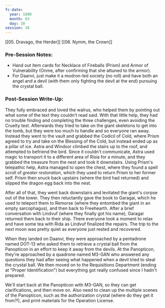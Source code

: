 ```yaml
---
fc-date:
  year: 1000
  month: 03
  day: 30
session: 38
---
```

[[05. Dravago, the Herder]] [[06. Nymm, the Crown]]

### Pre-Session Notes:

* Hand out item cards for Necklace of Fireballs (Prism) and Armor of Vulnerability (Onme, after confirming that she attuned to the armor).
* For Daanvi, just make it a modron-led society (no roll) and have both an angel and a devil (with them only fighting the devil at the end) pursuing the crystal ball.

### Post-Session Write-Up:

They fully embraced and loved the walrus, who helped them by pointing out what some of the text they couldn't read said. With that little help, they had no trouble finding and completing the three challenges, even avoiding the Cruelty test. Afterwards they tried to take on the giant skeletons to get into the tomb, but they were too much to handle and so everyone ran away. Instead they went to the vault and grabbed the Codicil of Cold, where Prism agreed to try and take on the Blessing of the Cold, but instead ended up as a pillar of ice. Astra and Windsor climbed the stairs up to the roof, and attempted to befriend the bird. Since it couldn't communicate, Astra used magic to transport it to a different area of Risia for a minute, and they grabbed the treasure from the nest and took it downstairs. Using Prism's telepathic help, Astra managed to open the chest, where they found a spell scroll of *greater restoration*, which they used to return Prism to her former self. Prism then snuck back upstairs (where the bird had returned) and slipped the dragon egg back into the nest.

After all of that, they went back downstairs and levitated the giant's corpse out of the tower. They then reluctantly gave the book to Garagai, which he used to teleport them to Remorse (where they entombed the giant in an empty sarcophagus), and then back to Freehearth. After a brief conversation with Lindvuf (where they finally got his name), Garagai returned them back to their ship. There everyone took a moment to relax and have some tea with Rida as Lindvuf finalized the repairs. The trip to the next moon was pretty quiet as everyone just rested and recovered.

When they landed on Daanvi, they were approached by a pentadrone named DOT-13 who asked them to retrieve a crystal ball from the Panopticon in an effort to keep it away from the devils. At the Panopticon, they're approached by a quadrone named M3-GAN who answered any questions they had after seeing what happened when a devil tried to steal the crystal ball. We then moved on to the Requisitions Department (ending at "Proper Identification") but everything got really confused since I hadn't prepared.

We'll start back at the Panopticon with M3-GAN, so they can get clarifications, and then move on. Also need to clean up the multiple scenes of the Panopticon, such as the authorization crystal (where do they get it from?!), and print materials for the Operation License.
